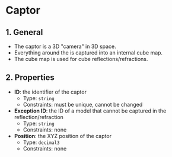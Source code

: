 # Captor

## 1. General

- The captor is a 3D "camera" in 3D space.
- Everything around the is captured into an internal cube map.
- The cube map is used for cube reflections/refractions.

## 2. Properties

- **ID**: the identifier of the captor
  - Type: `string`
  - Constraints: must be unique, cannot be changed
- **Exception ID**: the ID of a model that cannot be captured in the reflection/refraction
  - Type: `string`
  - Constraints: none
- **Position**: the XYZ position of the captor
  - Type: `decimal3`
  - Constraints: none
